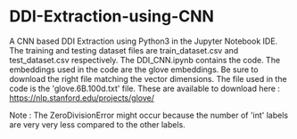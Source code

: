 # DDI-Extraction-using-CNN
A CNN based DDI Extraction using Python3 in the Jupyter Notebook IDE.
The training and testing dataset files are train_dataset.csv and test_dataset.csv respectively.
The DDI_CNN.ipynb contains the code.
The embeddings used in the code are the glove embeddings. Be sure to download the right file matching the vector dimensions. The file used in the code is the 'glove.6B.100d.txt' file. These are available to download here : https://nlp.stanford.edu/projects/glove/

Note : The ZeroDivisionError might occur because the number of 'int' labels are very very less compared to the other labels.
